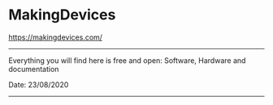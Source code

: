 # MakingDevices
https://makingdevices.com/

*********************************************************************************************
Everything you will find here is free and open: Software, Hardware and documentation

Date: 23/08/2020
*********************************************************************************************

